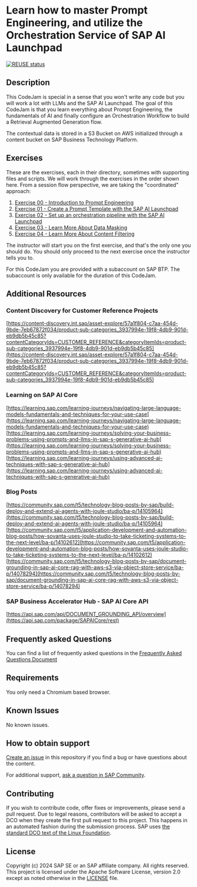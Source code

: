 # Learn how to master Prompt Engineering, and utilize the Orchestration Service of SAP AI Launchpad

[![REUSE status](https://api.reuse.software/badge/github.com/SAP-samples/codejam-ai-prompt-engineering-and-orchestration)](https://api.reuse.software/info/github.com/SAP-samples/codejam-ai-prompt-engineering-and-orchestration)

## Description
This CodeJam is special in a sense that you won't write any code but you will work a lot with LLMs and the SAP AI Launchpad. The goal of this CodeJam is that you learn everything about Prompt Engineering, the fundamentals of AI and finally configure an Orchestration Workflow to build a Retrieval Augmented Generation flow.

The contextual data is stored in a S3 Bucket on AWS initialized through a content bucket on SAP Business Technology Platform.

## Exercises

These are the exercises, each in their directory, sometimes with supporting files and scripts. We will work through the exercises in the order shown here. From a session flow perspective, we are taking the "coordinated" approach:

1. [Exercise 00 - Introduction to Prompt Engineering](./exercises/00-prompt-engineering-with-ai-launchpad/readme.md)
2. [Exercise 01 - Create a Prompt Template with the SAP AI Launchpad](./exercises/01-create-prompt-template/readme.md)
3. [Exercise 02 - Set up an orchestration pipeline with the SAP AI Launchpad](./exercises/02-setup-orchestration-pipeline/readme.md)
4. [Exercise 03 - Learn More About Data Masking](./exercises/03-orchestration-test-anonymization-pseudonymization/readme.md)
5. [Exercise 04 - Learn More About Content Filtering](./exercises/04-orchestration-test-input-output-filtering/readme.md)

The instructor will start you on the first exercise, and that's the only one you should do. You should only proceed to the next exercise once the instructor tells you to.

For this CodeJam you are provided with a subaccount on SAP BTP. The subaccount is only available for the duration of this CodeJam.

## Additional Resources

### Content Discovery for Customer Reference Projects

[https://content-discovery.int.sap/asset-explore/57a1f804-c7aa-454d-9bde-7eb67872f034/product-sub-categories_3937994e-19f8-4db9-901d-eb9db5b45c85?contentCategoryIds=CUSTOMER_REFERENCE&categoryItemIds=product-sub-categories_3937994e-19f8-4db9-901d-eb9db5b45c85](https://content-discovery.int.sap/asset-explore/57a1f804-c7aa-454d-9bde-7eb67872f034/product-sub-categories_3937994e-19f8-4db9-901d-eb9db5b45c85?contentCategoryIds=CUSTOMER_REFERENCE&categoryItemIds=product-sub-categories_3937994e-19f8-4db9-901d-eb9db5b45c85)

### Learning on SAP AI Core

[https://learning.sap.com/learning-journeys/navigating-large-language-models-fundamentals-and-techniques-for-your-use-case](https://learning.sap.com/learning-journeys/navigating-large-language-models-fundamentals-and-techniques-for-your-use-case)
[https://learning.sap.com/learning-journeys/solving-your-business-problems-using-prompts-and-llms-in-sap-s-generative-ai-hub](https://learning.sap.com/learning-journeys/solving-your-business-problems-using-prompts-and-llms-in-sap-s-generative-ai-hub)
[https://learning.sap.com/learning-journeys/using-advanced-ai-techniques-with-sap-s-generative-ai-hub](https://learning.sap.com/learning-journeys/using-advanced-ai-techniques-with-sap-s-generative-ai-hub)

### Blog Posts

[https://community.sap.com/t5/technology-blog-posts-by-sap/build-deploy-and-extend-ai-agents-with-joule-studio/ba-p/14105964](https://community.sap.com/t5/technology-blog-posts-by-sap/build-deploy-and-extend-ai-agents-with-joule-studio/ba-p/14105964)
[https://community.sap.com/t5/application-development-and-automation-blog-posts/how-sovanta-uses-joule-studio-to-take-ticketing-systems-to-the-next-level/ba-p/14102612](https://community.sap.com/t5/application-development-and-automation-blog-posts/how-sovanta-uses-joule-studio-to-take-ticketing-systems-to-the-next-level/ba-p/14102612)
[https://community.sap.com/t5/technology-blog-posts-by-sap/document-grounding-in-sap-ai-core-rag-with-aws-s3-via-object-store-service/ba-p/14078294](https://community.sap.com/t5/technology-blog-posts-by-sap/document-grounding-in-sap-ai-core-rag-with-aws-s3-via-object-store-service/ba-p/14078294)

### SAP Business Accelerator Hub - SAP AI Core API

[https://api.sap.com/api/DOCUMENT_GROUNDING_API/overview](https://api.sap.com/package/SAPAICore/rest)

## Frequently asked Questions

You can find a list of frequently asked questions in the [Frequently Asked Questions Document](./frequently-asked-questions.md)

## Requirements

You only need a Chromium based browser.

## Known Issues
No known issues.

## How to obtain support
[Create an issue](https://github.com/SAP-samples/<repository-name>/issues) in this repository if you find a bug or have questions about the content.
 
For additional support, [ask a question in SAP Community](https://answers.sap.com/questions/ask.html).

## Contributing
If you wish to contribute code, offer fixes or improvements, please send a pull request. Due to legal reasons, contributors will be asked to accept a DCO when they create the first pull request to this project. This happens in an automated fashion during the submission process. SAP uses [the standard DCO text of the Linux Foundation](https://developercertificate.org/).

## License
Copyright (c) 2024 SAP SE or an SAP affiliate company. All rights reserved. This project is licensed under the Apache Software License, version 2.0 except as noted otherwise in the [LICENSE](LICENSE) file.

